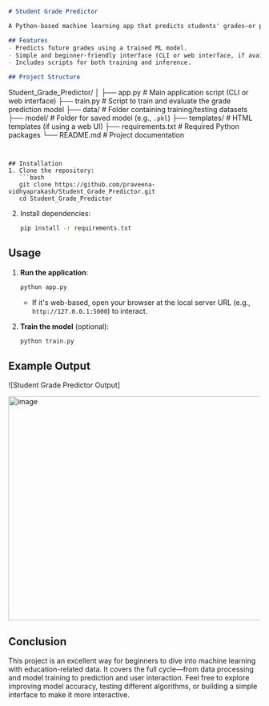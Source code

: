 
```markdown
# Student Grade Predictor

A Python-based machine learning app that predicts students' grades—or performance levels—based on past academic data and input features.

## Features
- Predicts future grades using a trained ML model.
- Simple and beginner-friendly interface (CLI or web interface, if available).
- Includes scripts for both training and inference.

## Project Structure
```

Student\_Grade\_Predictor/
│
├── app.py                        # Main application script (CLI or web interface)
├── train.py                      # Script to train and evaluate the grade prediction model
├── data/                         # Folder containing training/testing datasets
├── model/                        # Folder for saved model (e.g., `.pkl`)
├── templates/                    # HTML templates (if using a web UI)
├── requirements.txt              # Required Python packages
└── README.md                     # Project documentation

````


## Installation
1. Clone the repository:
   ```bash
   git clone https://github.com/praveena-vidhyaprakash/Student_Grade_Predictor.git
   cd Student_Grade_Predictor
````

2. Install dependencies:

   ```bash
   pip install -r requirements.txt
   ```

## Usage

1. **Run the application**:

   ```bash
   python app.py
   ```

   * If it's web-based, open your browser at the local server URL (e.g., `http://127.0.0.1:5000`) to interact.

2. **Train the model** (optional):

   ```bash
   python train.py
   ```

## Example Output

![Student Grade Predictor Output]

<img width="579" height="448" alt="image" src="https://github.com/user-attachments/assets/4b9c4741-6e0d-4ba1-a16e-7589bf0156b1" />




## Conclusion

This project is an excellent way for beginners to dive into machine learning with education-related data. It covers the full cycle—from data processing and model training to prediction and user interaction. Feel free to explore improving model accuracy, testing different algorithms, or building a simple interface to make it more interactive.

